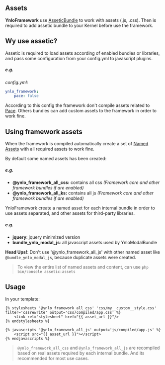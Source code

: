 ## Assets

**YnloFramework** use [AsseticBundle](https://symfony.com/doc/current/cookbook/assetic/asset_management.html#introducing-assetic) to work with assets (.js, .css).
Then is required to add assetic bundle to your Kernel before use the framework.

## Wy use assetic?

Assetic is required to load assets according of enabled bundles or libraries, 
and pass some configuration from your config.yml to javascript plugins. 

##### e.g.

_config.yml:_
````yml
ynlo_framework:
    pace: false
````

According to this config the framework don't compile assets related to [Pace](github.hubspot.com/pace/docs/welcome/). 
Others bundles can add custom assets to the framework in order to work fine.

## Using framework assets

When the framework is compiled automatically create a set of [Named Assets](https://symfony.com/doc/current/cookbook/assetic/asset_management.html#using-named-assets)
with all required assets to work fine.

By default some named assets has been created:

##### e.g.
- **@ynlo_framework_all_css:** contains all css _(Framework core and other framework bundles if are enabled)_
- **@ynlo_framework_all_ks:** contains all js _(Framework core and other framework bundles if are enabled)_

YnloFramework create a named asset for each internal bundle in order to use assets separated, and other assets for third-party libraries.

##### e.g.
- **jquery**: jquery minimized version
- **bundle_ynlo_modal_js**: all javascript assets used by YnloModalBundle

**Head Ups!**: Don't use '@ynlo_framework_all_js' with other named asset like `@bundle_ynlo_modal_js`, because duplicate assets were created.

> To view the entire list of named assets and content, can use `php bin/console assetic:assets`

## Usage

In your template:

````twig
{% stylesheets '@ynlo_framework_all_css' 'css/my__custom__style.css' filter='cssrewrite' output='css/compiled/app.css' %}
    <link rel="stylesheet" href="{{ asset_url }}"/>
{% endstylesheets %}

{% javascripts '@ynlo_framework_all_js' output='js/compiled/app.js' %}
    <script src="{{ asset_url }}"></script>
{% endjavascripts %}
````   

> `@ynlo_framework_all_css` and `@ynlo_framework_all_js` are recompiled based on real assets required by each internal bundle.
 And its recommended for most use cases.
